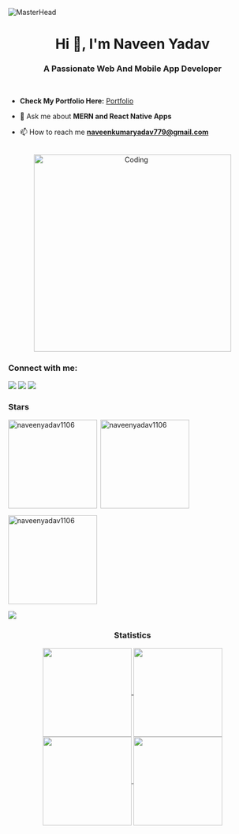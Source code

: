 ![MasterHead](https://mir-s3-cdn-cf.behance.net/project_modules/1400/6c0f9b95746151.5e9ecde69599e.gif) 
<h1 align="center">Hi 👋, I'm Naveen Yadav</h1>
<h3 align="center">A Passionate Web And Mobile App Developer</h3>
<br>

- **Check My Portfolio Here:** [Portfolio](https://naveen-yadav-portfolio.netlify.app)
 
- 💬 Ask me about **MERN and React Native Apps**

- 📫 How to reach me **naveenkumaryadav779@gmail.com**
<br>
<div align="center">
<img align="center" alt="Coding" width="400" src="https://cdn.dribbble.com/users/1162077/screenshots/3848914/programmer.gif">
</div>

<h3 align="left">Connect with me:</h3>
<div> <a href="https://www.linkedin.com/in/naveen-yadav11" target="_blank"><img src="https://img.shields.io/badge/LinkedIn-0077B5?style=for-the-badge&logo=linkedin&logoColor=white" target="_blank"></a>
<a href="https://github.com/naveenyadav1106" target="_blank"><img src="https://img.shields.io/badge/GitHub-100000?style=for-the-badge&logo=github&logoColor=white" target="_blank"></a>
<a href = "mailto:naveenkumaryadav779@gmail.com"><img src="https://img.shields.io/badge/-Gmail-%23333?style=for-the-badge&logo=gmail&logoColor=white" target="_blank"></a>
</div>

<h3 align="left">Stars</h3>
<img align="left" height="180em" src="https://github-readme-stats.vercel.app/api/top-langs/?username=naveenyadav1106&langs_count=8&theme=radical" alt=naveenyadav1106 />

<p>&nbsp;<img align="center" height="180em" src="https://github-readme-stats.vercel.app/api?username=naveenyadav1106&show_icons=true&locale=en&theme=radical" alt="naveenyadav1106" /></p>

<p><img align="center" height="180em" src="https://github-readme-streak-stats.herokuapp.com/?user=naveenyadav1106&theme=radical" alt="naveenyadav1106" /></p>

<img src="https://user-images.githubusercontent.com/73097560/115834477-dbab4500-a447-11eb-908a-139a6edaec5c.gif"><h3 align="center">Statistics</h3>
<div align="center">
<a href="https://github.com/naveenyadav1106">
<img align="center" src="http://github-profile-summary-cards.vercel.app/api/cards/stats?username=naveenyadav1106&theme=2077" height="180em" />
<img align="center" src="http://github-profile-summary-cards.vercel.app/api/cards/most-commit-language?username=naveenyadav1106&theme=2077" height="180em" />
<img align="center" src="http://github-profile-summary-cards.vercel.app/api/cards/repos-per-language?username=naveenyadav1106&theme=2077" height="180em" />
<img align="center" src="http://github-profile-summary-cards.vercel.app/api/cards/profile-details?username=naveenyadav1106&theme=2077" height="180em" />
</div>

